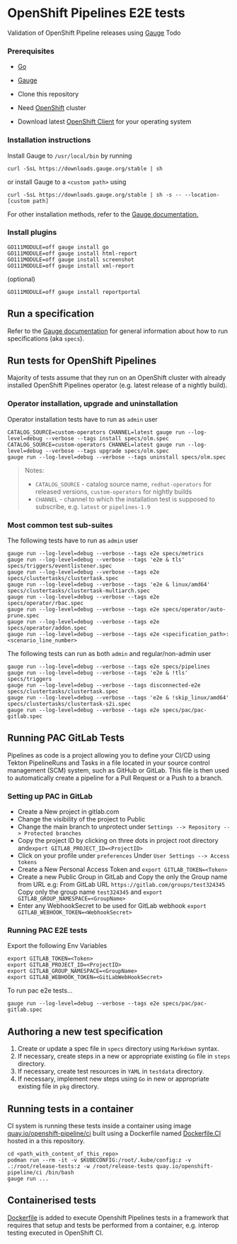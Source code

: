 # OpenShift Pipelines E2E tests

Validation of OpenShift Pipeline releases using [Gauge](https://docs.gauge.org/getting_started/installing-gauge.html)
Todo

### Prerequisites

* [Go](https://golang.org/)

* [Gauge](https://docs.gauge.org/getting_started/installing-gauge.html?os=linux&language=python&ide=vscode)

* Clone this repository

* Need [OpenShift](https://gitlab.cee.redhat.com/tekton/plumbing/) cluster

* Download latest [OpenShift Client](https://mirror.openshift.com/pub/openshift-v4/clients/oc/latest/) for your operating system

### Installation instructions

Install Gauge to `/usr/local/bin` by running

```curl -SsL https://downloads.gauge.org/stable | sh```

or install Gauge to a `<custom path>` using

```curl -SsL https://downloads.gauge.org/stable | sh -s -- --location-[custom path]```

For other installation methods, refer to the [Gauge documentation.](https://docs.gauge.org/getting_started/installing-gauge.html)

### Install plugins

```
GO111MODULE=off gauge install go
GO111MODULE=off gauge install html-report
GO111MODULE=off gauge install screenshot
GO111MODULE=off gauge install xml-report
```

(optional)

```
GO111MODULE=off gauge install reportportal
```

## Run a specification

Refer to the [Gauge documentation](https://docs.gauge.org/execution.html) for general information about how to run specifications (aka `specs`).

## Run tests for OpenShift Pipelines

Majority of tests assume that they run on an OpenShift cluster with already installed OpenShift Pipelines operator (e.g. latest release of a nightly build).

### Operator installation, upgrade and uninstallation

Operator installation tests have to run as `admin` user

```
CATALOG_SOURCE=custom-operators CHANNEL=latest gauge run --log-level=debug --verbose --tags install specs/olm.spec
CATALOG_SOURCE=custom-operators CHANNEL=latest gauge run --log-level=debug --verbose --tags upgrade specs/olm.spec
gauge run --log-level=debug --verbose --tags uninstall specs/olm.spec
```

> Notes: 
> - `CATALOG_SOURCE` - catalog source name, `redhat-operators` for released versions, `custom-operators` for nightly builds
> - `CHANNEL` - channel to which the installation test is supposed to subscribe, e.g. `latest` or `pipelines-1.9`

### Most common test sub-suites

The following tests have to run as `admin` user

```
gauge run --log-level=debug --verbose --tags e2e specs/metrics
gauge run --log-level=debug --verbose --tags 'e2e & tls' specs/triggers/eventlistener.spec
gauge run --log-level=debug --verbose --tags e2e specs/clustertasks/clustertask.spec
gauge run --log-level=debug --verbose --tags 'e2e & linux/amd64' specs/clustertasks/clustertask-multiarch.spec
gauge run --log-level=debug --verbose --tags e2e specs/operator/rbac.spec
gauge run --log-level=debug --verbose --tags e2e specs/operator/auto-prune.spec
gauge run --log-level=debug --verbose --tags e2e specs/operator/addon.spec
gauge run --log-level=debug --verbose --tags e2e <specification_path>:<scenario_line_number>
```

The following tests can run as both `admin` and regular/non-admin user

```
gauge run --log-level=debug --verbose --tags e2e specs/pipelines
gauge run --log-level=debug --verbose --tags 'e2e & !tls' specs/triggers
gauge run --log-level=debug --verbose --tags disconnected-e2e specs/clustertasks/clustertask.spec
gauge run --log-level=debug --verbose --tags 'e2e & !skip_linux/amd64' specs/clustertasks/clustertask-s2i.spec
gauge run --log-level=debug --verbose --tags e2e specs/pac/pac-gitlab.spec
```

## Running PAC GitLab Tests
Pipelines as code is a project allowing you to define your CI/CD using Tekton PipelineRuns and Tasks in a file located in your source control management (SCM) system, such as GitHub or GitLab. This file is then used to automatically create a pipeline for a Pull Request or a Push to a branch.

### Setting up PAC in GitLab

- Create a New project in gitlab.com
- Change the visibility of the project to Public
- Change the main branch to unprotect under `Settings --> Repository --> Protected branches`
- Copy the project ID by clicking on three dots in project root directory and`export GITLAB_PROJECT_ID=<ProjectID>`
- Click on your profile under `preferences` Under `User Settings --> Access tokens`
- Create a New Personal Access Token and `export GITLAB_TOKEN=<Token>`
- Create a new Public Group in GitLab and Copy the only the Group name from URL e.g: From GitLab URL `https://gitlab.com/groups/test324345` Copy only the group name `test324345` and `export GITLAB_GROUP_NAMESPACE=<GroupName>`
- Enter any WebhookSecret to be used for GitLab webhook `export GITLAB_WEBHOOK_TOKEN=<WebhookSecret>`

### Running PAC E2E tests
Export the following Env Variables
```
export GITLAB_TOKEN=<Token>
export GITLAB_PROJECT_ID=<ProjectID>
export GITLAB_GROUP_NAMESPACE=<GroupName>
export GITLAB_WEBHOOK_TOKEN=<GitLabWebHookSecret>
```

To run pac e2e tests...

```
gauge run --log-level=debug --verbose --tags e2e specs/pac/pac-gitlab.spec
```
## Authoring a new test specification

1. Create or update a spec file in `specs` directory using `Markdown` syntax.
2. If necessary, create steps in a new or appropriate existing `Go` file in `steps` directory.
3. If necessary, create test resources in `YAML` in `testdata` directory.
4. If necessary, implement new steps using `Go` in new or appropriate existing file in `pkg` directory.

## Running tests in a container

CI system is running these tests inside a container using image [quay.io/openshift-pipeline/ci](https://quay.io/repository/openshift-pipeline/ci?tab=tags&tag=latest) built using a Dockerfile named [Dockerfile.CI](Dockerfile.CI) hosted in a this repository. 

```
cd <path_with_content_of_this_repo>
podman run --rm -it -v $KUBECONFIG:/root/.kube/config:z -v .:/root/release-tests:z -w /root/release-tests quay.io/openshift-pipeline/ci /bin/bash
gauge run ...
```

## Containerised tests

[Dockerfile](Dockerfile) is added to execute Openshift Pipelines tests in a framework that requires that setup and tests be performed from a container, e.g. interop testing executed in OpenShift CI.
